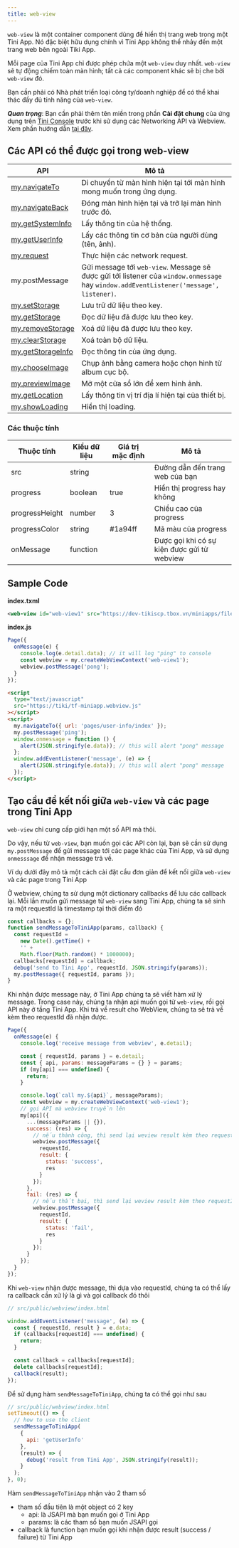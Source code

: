 ```yaml
---
title: web-view
---
```


`web-view` là một container component dùng để hiển thị trang web trong một Tini App. Nó đặc biệt hữu dụng chính vì Tini App không thể nhảy đến một trang web bên ngoài Tiki App.

Mỗi page của Tini App chỉ được phép chứa một `web-view` duy nhất. `web-view` sẽ tự động chiếm toàn màn hình; tất cả các component khác sẽ bị che bởi `web-view` đó.

Bạn cần phải có Nhà phát triển loại công ty/doanh nghiệp để có thể khai thác đầy đủ tính năng của `web-view`.

**_Quan trọng_**: Bạn cần phải thêm tên miền trong phần **Cài đặt chung** của ứng dụng trên [Tini Console](https://developer.tiki.vn/apps) trước khi sử dụng các Networking API và Webview. Xem phần hướng dẫn [tại đây](/docs/development/tini-console/whitelist-domains).

## Các API có thể được gọi trong web-view

| API                                                     | Mô tả                                                                                                                                   |
| ------------------------------------------------------- | --------------------------------------------------------------------------------------------------------------------------------------- |
| [my.navigateTo](/docs/api/ui/route/navigate-to)         | Di chuyển từ màn hình hiện tại tới màn hình mong muốn trong ứng dụng.                                                                   |
| [my.navigateBack](/docs/api/ui/route/navigate-back)     | Đóng màn hình hiện tại và trở lại màn hình trước đó.                                                                                    |
| [my.getSystemInfo](/docs/api/device/get-system-info)    | Lấy thông tin của hệ thống.                                                                                                             |
| [my.getUserInfo](/docs/api/open/get-user-info)          | Lấy các thông tin cơ bản của người dùng (tên, ảnh).                                                                                     |
| [my.request](/docs/api/network/request)                 | Thực hiện các network request.                                                                                                          |
| my.postMessage                                          | Gửi message tới `web-view`. Message sẽ được gửi tới listener của `window.onmessage` hay `window.addEventListener('message', listener)`. |
| [my.setStorage](/docs/api/storage/set-storage)          | Lưu trữ dữ liệu theo key.                                                                                                               |
| [my.getStorage](/docs/api/storage/get-storage)          | Đọc dữ liệu đã được lưu theo key.                                                                                                       |
| [my.removeStorage](/docs/api/storage/remove-storage)    | Xoá dữ liệu đã được lưu theo key.                                                                                                       |
| [my.clearStorage](/docs/api/storage/clear-storage)      | Xoá toàn bộ dữ liệu.                                                                                                                    |
| [my.getStorageInfo](/docs/api/storage/get-storage-info) | Đọc thông tin của ứng dụng.                                                                                                             |
| [my.chooseImage](/docs/api/media/image/choose-image)    | Chụp ảnh bằng camera hoặc chọn hình từ album cục bộ.                                                                                    |
| [my.previewImage](/docs/api/media/image/preview-image)  | Mở một cửa sổ lớn để xem hình ảnh.                                                                                                      |
| [my.getLocation](/docs/api/geo/location/get-location)   | Lấy thông tin vị trí địa lí hiện tại của thiết bị.                                                                                      |
| [my.showLoading](/docs/api/ui/feedback/show-loading)    | Hiển thị loading.                                                                                                                       |

### Các thuộc tính

| Thuộc tính     | Kiểu dữ liệu | Giá trị mặc định | Mô tả                                       |
| -------------- | ------------ | ---------------- | ------------------------------------------- |
| src            | string       |                  | Đường dẫn đến trang web của bạn             |
| progress       | boolean      | true             | Hiển thị progress hay không                 |
| progressHeight | number       | 3                | Chiều cao của progress                      |
| progressColor  | string       | #1a94ff          | Mã màu của progress                         |
| onMessage      | function     |                  | Được gọi khi có sự kiện được gửi từ webview |

## Sample Code

**index.txml**

```xml
<web-view id="web-view1" src="https://dev-tikiscp.tbox.vn/miniapps/files/h5.html" onMessage="onMessage" />
```

**index.js**

```js
Page({
  onMessage(e) {
    console.log(e.detail.data); // it will log "ping" to console
    const webview = my.createWebViewContext('web-view1');
    webview.postMessage('pong');
  }
});
```

```html title=h5.html
<script
  type="text/javascript"
  src="https://tiki/tf-miniapp.webview.js"
></script>
<script>
  my.navigateTo({ url: 'pages/user-info/index' });
  my.postMessage('ping');
  window.onmessage = function () {
    alert(JSON.stringify(e.data)); // this will alert "pong" message
  };
  window.addEventListener('message', (e) => {
    alert(JSON.stringify(e.data)); // this will alert "pong" message
  });
</script>
```

## Tạo cầu để kết nối giữa `web-view` và các page trong Tini App

`web-view` chỉ cung cấp giới hạn một số API mà thôi.

Do vậy, nếu từ `web-view`, bạn muốn gọi các API còn lại, bạn sẽ cần sử dụng `my.postMessage` để gửi message tới các page khác của Tini App, và sử dụng `onmesssage` để nhận message trả về.

Ví dụ dưới đây mô tả một cách cài đặt cầu đơn giản để kết nối giữa `web-view` và các page trong Tini App

Ở webview, chúng ta sử dụng một dictionary callbacks để lưu các callback lại.
Mỗi lần muốn gửi message từ `web-view` sang Tini App, chúng ta sẽ sinh ra một requestId là timestamp tại thời điểm đó

```js
const callbacks = {};
function sendMessageToTiniApp(params, callback) {
  const requestId =
    new Date().getTime() +
    '' +
    Math.floor(Math.random() * 1000000);
  callbacks[requestId] = callback;
  debug('send to Tini App', requestId, JSON.stringify(params));
  my.postMessage({ requestId, params });
}
```

Khi nhận được message này, ở Tini App chúng ta sẽ viết hàm xử lý message.
Trong case này, chúng ta nhận api muốn gọi từ `web-view`, rồi gọi API này ở tầng Tini App.
Khi trả về result cho WebView, chúng ta sẽ trả về kèm theo requestId đã nhận được.

```js title=src/pages/webview-postmessage/index.js
Page({
  onMessage(e) {
    console.log('receive message from webview', e.detail);

    const { requestId, params } = e.detail;
    const { api, params: messageParams = {} } = params;
    if (my[api] === undefined) {
      return;
    }

    console.log(`call my.${api}`, messageParams);
    const webview = my.createWebViewContext('web-view1');
    // gọi API mà webview truyền lên
    my[api]({
      ...(messageParams || {}),
      success: (res) => {
        // nếu thành công, thì send lại weview result kèm theo requestId
        webview.postMessage({
          requestId,
          result: {
            status: 'success',
            res
          }
        });
      },
      fail: (res) => {
        // nếu thất bại, thì send lại weview result kèm theo requestId
        webview.postMessage({
          requestId,
          result: {
            status: 'fail',
            res
          }
        });
      }
    });
  }
});
```

Khi `web-view` nhận được message, thì dựa vào requestId, chúng ta có thể lấy ra callback cần xử lý là gì
và gọi callback đó thôi

```js
// src/public/webview/index.html

window.addEventListener('message', (e) => {
  const { requestId, result } = e.data;
  if (callbacks[requestId] === undefined) {
    return;
  }

  const callback = callbacks[requestId];
  delete callbacks[requestId];
  callback(result);
});
```

Để sử dụng hàm `sendMessageToTiniApp`, chúng ta có thể gọi như sau

```js
// src/public/webview/index.html
setTimeout(() => {
  // how to use the client
  sendMessageToTiniApp(
    {
      api: 'getUserInfo'
    },
    (result) => {
      debug('result from Tini App', JSON.stringify(result));
    }
  );
}, 0);
```

Hàm `sendMessageToTiniApp` nhận vào 2 tham số

- tham số đầu tiên là một object có 2 key
  - api: là JSAPI mà bạn muốn gọi ở Tini App
  - params: là các tham số bạn muốn JSAPI gọi
- callback là function bạn muốn gọi khi nhận được result (success / failure) từ Tini App
